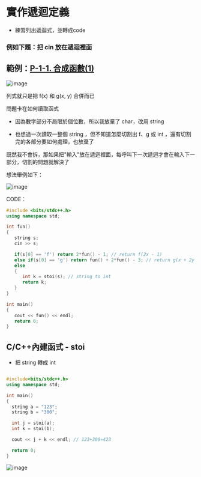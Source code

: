 # 實作遞迴定義

* 練習列出遞迴式，並轉成code


### 例如下題：把 cin 放在遞迴裡面


## 範例：[P-1-1. 合成函數(1)](https://judge.tcirc.tw/ShowProblem?problemid=d001)

![image](https://user-images.githubusercontent.com/84267907/156919579-a601c6a5-a53b-4d1b-9961-e7784c52864c.png)


列式就只是把 f(x) 和 g(x, y) 合併而已

問題卡在如何讀取函式

* 因為數字部分不局限於個位數，所以我放棄了 char，改用 string

* 也想過一次讀取一整個 string ，但不知道怎麼切割出 f、g 或 int ，還有切割完的各部分要如何處理，也放棄了

既然我不會拆，那如果把"輸入"放在遞迴裡面，每呼叫下一次遞迴才會在輸入下一部分，切割的問題就解決了

想法舉例如下：

![image](https://user-images.githubusercontent.com/84267907/156918380-96cce27e-753b-47d0-9c07-3939bff2972d.png)


CODE：
~~~cpp
#include <bits/stdc++.h>
using namespace std;

int fun()
{
   string s;
   cin >> s;

   if(s[0] == 'f') return 2*fun() - 1; // return f(2x - 1)
   else if(s[0] == 'g') return fun() + 2*fun() - 3; // return g(x + 2y - 3)
   else
   {
      int k = stoi(s); // string to int
      return k;
   }
}

int main()
{
   cout << fun() << endl;
   return 0;
}
~~~


## C/C++內建函式 - stoi

* 把 string 轉成 int 

~~~cpp

#include<bits/stdc++.h>
using namespace std;

int main()
{
  string a = "123";
  string b = "300";

  int j = stoi(a);
  int k = stoi(b);

  cout << j + k << endl; // 123+300=423

  return 0;
}
~~~

![image](https://user-images.githubusercontent.com/84267907/156918699-0fd9f739-13e9-4f42-afec-2ee072e245f4.png)
